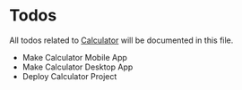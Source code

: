 # Todos
All todos related to [Calculator](./) will be documented in this file.

- Make Calculator Mobile App
- Make Calculator Desktop App
- Deploy Calculator Project
